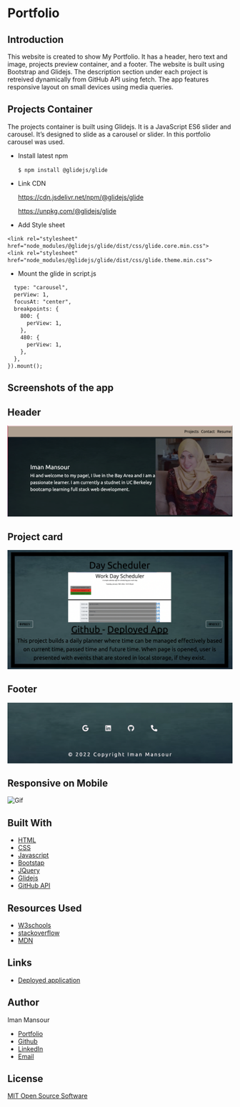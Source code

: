 # Portfolio

## Introduction

This website is created to show My Portfolio. It has a header, hero text and image, projects preview container, and a footer. The website is built using Bootstrap and Glidejs. The description section under each project is retreived dynamically from GitHub API using fetch. The app features responsive layout on small devices using media queries.

## Projects Container

The projects container is built using Glidejs. It is a JavaScript ES6 slider and carousel. It’s designed to slide as a carousel or slider. In this portfolio carousel was used.

- Install latest npm

  `$ npm install @glidejs/glide`

- Link CDN

  https://cdn.jsdelivr.net/npm/@glidejs/glide

  https://unpkg.com/@glidejs/glide

- Add Style sheet

```
<link rel="stylesheet" href="node_modules/@glidejs/glide/dist/css/glide.core.min.css">
<link rel="stylesheet" href="node_modules/@glidejs/glide/dist/css/glide.theme.min.css">
```

- Mount the glide in script.js

```new Glide(".glide", {
  type: "carousel",
  perView: 1,
  focusAt: "center",
  breakpoints: {
    800: {
      perView: 1,
    },
    480: {
      perView: 1,
    },
  },
}).mount();
```

## Screenshots of the app

## Header

![Page Header](/images/header.png)

## Project card

![Page Header](/images/project.png)

## Footer

![Page Header](/images/footer.png)

## Responsive on Mobile

![Gif](/assets/responsive.gif)

## Built With

- [HTML](https://developer.mozilla.org/en-US/docs/Web/HTML)
- [CSS](https://developer.mozilla.org/en-US/docs/Web/CSS)
- [Javascript](https://developer.mozilla.org/en-US/docs/Web/JavaScript)
- [Bootstap](https://getbootstrap.com/docs/4.2/getting-started/introduction/)
- [JQuery](https://jquery.com/)
- [Glidejs](https://glidejs.com/)
- [GitHub API](https://docs.github.com/en/rest)

## Resources Used

- [W3schools](https://www.w3schools.com)
- [stackoverflow](https://stackoverflow.com)
- [MDN](https://developer.mozilla.org/en-US/docs/Web/CSS)

## Links

- [Deployed application](https://imanmansour86.github.io/new-portfolio/)

## Author

Iman Mansour

- [Portfolio](https://imanmansour86.github.io/new-portfolio/)
- [Github](https://github.com/imanmansour86)
- [LinkedIn](https://www.linkedin.com/in/iman-mansour-51391515/)
- [Email](mailto:imanmansour86@gmail.com)

## License

[MIT Open Source Software](https://choosealicense.com/licenses/mit/)

```

```
